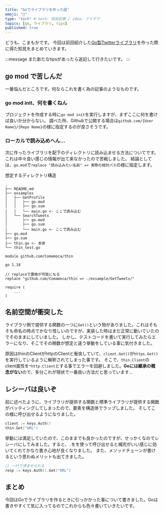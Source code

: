 ```yaml
---
title: "Goでライブラリを作った話"
emoji: "🦊"
type: "tech" # tech: 技術記事 / idea: アイデア
topics: [go, ライブラリ, tips]
published: true
---
```


どうも、こまもかです。
今回は前回紹介した[Go製Twitterライブラリ](https://zenn.dev/comamoca/articles/go-thin-twitterclient)を作った際に得た知見をまとめていきます。

:::message
また新たなtipsがあったら追記して行きたいです。
:::

## go mod で苦しんだ

一番悩んだところです。何ならこれを書く為の記事のようなものです。

### go mod init、何を書くねん

プロジェクトを作成する時に`go mod init`を実行しますが、まずここに何を書けば良いか分からない。
調べた所、Githubで公開する場合は`github.com/{User Name}/{Repo Name}`の様に指定するのが良さそうです。

### ローカルで読み込めへん...

次に作ったライブラリを配下のディレクトリに読み込ませる方法についてです。これは中々良い感じの情報が出て来なかったので苦戦しました。
結論としては、`go.mod`で`replace "読み込みたい名前" => 実際の相対パス`の様に指定します。

想定するディレクトリ構造

```
.
├── README.md
├── exsamples
│   ├── GetProfile
│   │   ├── go.mod
│   │   ├── go.sum
│   │   └── main.go <- ここで読み込む
│   └── SearchTweets
│       ├── go.mod
│       ├── go.sum
│       └── main.go <- ここで読み込む
├── go.mod
├── go.sum
├── thin.go <- 本体
└── thin_test.go
```

```
module github.com/Comamoca/thin

go 1.18

// replaceで置換が可能になる
replace "github.com/Comamoca/thin => ./exsample/GetTweets/"

require (
	...
)
```

## 名前空間が衝突した

ライブラリ側で提供する関数の一つに`Get()`という物がありました。これはそもそも命名の時点でかなり怪しいのですが、実装した時はまだ正常に動いていたのでそのままにしていました。
しかし、テストコードを書いて実行してみたらエラーになり、そこでその関数が想定と違う挙動をしている事に気付きました。

原因はthinのClientがhttpのClientと衝突していて、`client.Get()`が`https.Get()`を実行しているように解釈されてしまった事です。
そこで、`thin.Client`のclient属性を`*http.Client`とする事でエラーを回避しました。**Goには継承の概念がない**ので、多分これが現状で一番良い方法だと思っています...

## レシーバは良いぞ

前に述べたように、ライブラリが提供する関数と標準ライブラリが提供する関数がバッティングしてしまったので、要素を構造体でラップしました。
そしてこの様に呼び出せるようになりました。

```go
client := keys.Auth()
thin.Get("URL")
```

挙動には満足していたので、このままでも良かったのですが、せっかくなのでレシーバにしてみました。すると、`.`をを使って呼び出せると補完がいい感じに効いてくれてかなり書き心地が良くなりました。
また、メソッドチェーンが書けるという思わぬメリットも出てきました。

```go
// 一行で済ませられる
resp := keys.Auth().Get("URL")
```

## まとめ
今回はGoでライブラリを作るときに引っかかった事について書きました。Goは書きやすくて気に入ってるのでこれからも色々書いていきたいです。
